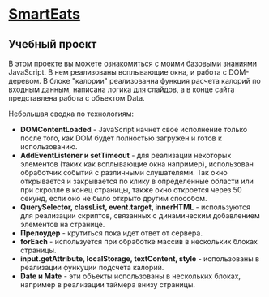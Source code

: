 [SmartEats](https://henry128bit.github.io/Calorie-calculation/)
=====================
Учебный проект
---
В этом проекте вы можете ознакомиться с моими базовыми знаниями JavaScript. В нем реализованы всплывающие окна, и работа с DOM-деревом. В блоке "калории" реализованна функция расчета калорий по входным данным, написана логика для слайдов, а в конце сайта представлена работа с объектом Data.

Небольшая сводка по технологиям:
* **DOMContentLoaded** - JavaScript начнет свое исполнение только после того, как DOM будет полностью загружен и готов к использованию.
* **AddEventListener и setTimeout** - для реализации некоторых элементов (таких как всплывающие окна например), использован обработчик событий с различными слушателями. Так окно открывается и закрывается по клику в определенные области или при скролле в конец страницы, также окно откроется через 50 секунд, если оно не было открыто другим способом.
* **QuerySelector, classList, event.target, innerHTML** - используются для реализации скриптов, связанных с динамическим добавлением элементов на странице.
* **Прелоудер** - крутиться пока идет ответ от сервера.
* **forEach** - используется при обработке массив в нескольких блоках страницы.
* **input.getAttribute, localStorage, textContent, style** - использованы в реализации функуции подсчета калорий.
* **Date и Mate** - эти объекты использованы в нескольких блоках, например в реализации таймера внизу страницы.
